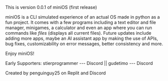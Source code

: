 This is version 0.0.1 of miniOS (first release)

miniOS is a CLI simulated experience of an actual OS made in python as a fun project. It comes with a few programs including a text editor and file manager, minigames, a calculator and even an app where you can run commands like *files* (displays all current files). Future updates include adding more apps, maybe an AI assistant app by making the use of APIs, bug fixes, customizability on error messages, better consistency and more.

Enjoy miniOS!


Early Supporters:
	stierprogrammer --- Discord  ||
	gudetimo --- Discord

Created by penguinguy25 on Replit and Discord
